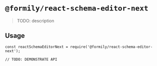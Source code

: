 # `@formily/react-schema-editor-next`

> TODO: description

## Usage

```
const reactSchemaEditorNext = require('@formily/react-schema-editor-next');

// TODO: DEMONSTRATE API
```
